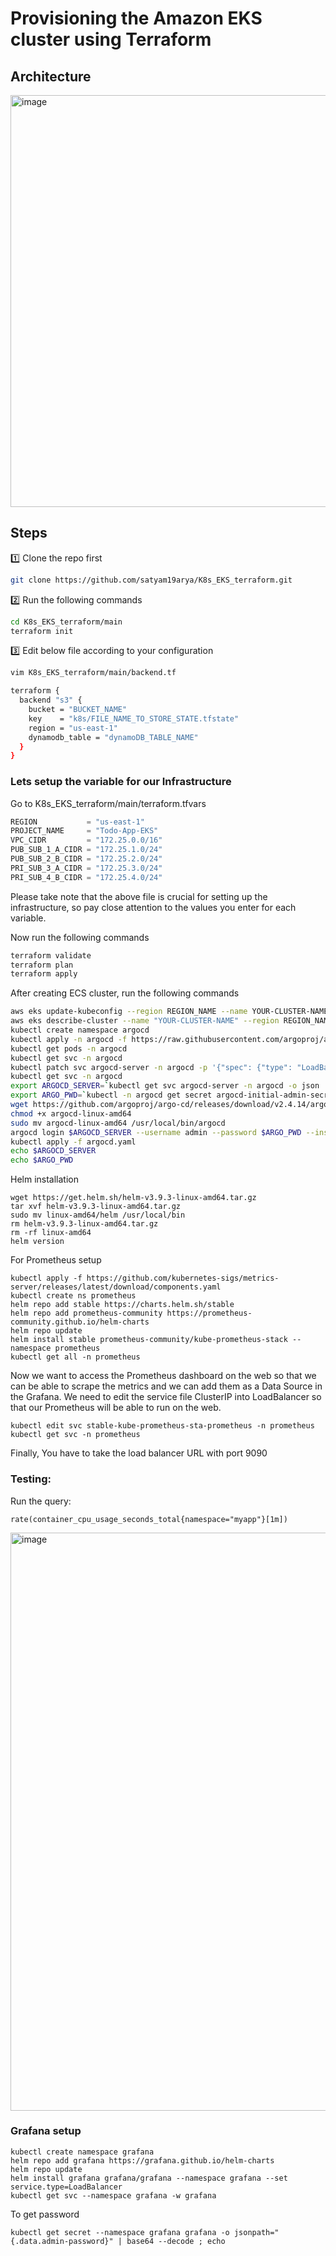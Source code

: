 # Provisioning the Amazon EKS cluster using Terraform

## Architecture
 <img width="659" alt="image" src="https://github.com/satyam19arya/K8s_EKS_terraform/assets/77580311/aa56d89e-2ede-46d5-85a5-9f2fecad4200">


## Steps
1️⃣ Clone the repo first
```sh
git clone https://github.com/satyam19arya/K8s_EKS_terraform.git
```
2️⃣ Run the following commands
```sh
cd K8s_EKS_terraform/main
terraform init
```

3️⃣ Edit below file according to your configuration
```sh
vim K8s_EKS_terraform/main/backend.tf
```
```sh
terraform {
  backend "s3" {
    bucket = "BUCKET_NAME"
    key    = "k8s/FILE_NAME_TO_STORE_STATE.tfstate"
    region = "us-east-1"
    dynamodb_table = "dynamoDB_TABLE_NAME"
  }
}
```
### Lets setup the variable for our Infrastructure
Go to K8s_EKS_terraform/main/terraform.tfvars
```javascript
REGION           = "us-east-1"
PROJECT_NAME     = "Todo-App-EKS"
VPC_CIDR         = "172.25.0.0/16"
PUB_SUB_1_A_CIDR = "172.25.1.0/24"
PUB_SUB_2_B_CIDR = "172.25.2.0/24"
PRI_SUB_3_A_CIDR = "172.25.3.0/24"
PRI_SUB_4_B_CIDR = "172.25.4.0/24"
```
Please take note that the above file is crucial for setting up the infrastructure, so pay close attention to the values you enter for each variable.

Now run the following commands
```sh
terraform validate
terraform plan
terraform apply
```

After creating ECS cluster, run the following commands
```sh
aws eks update-kubeconfig --region REGION_NAME --name YOUR-CLUSTER-NAME
aws eks describe-cluster --name "YOUR-CLUSTER-NAME" --region REGION_NAME
kubectl create namespace argocd
kubectl apply -n argocd -f https://raw.githubusercontent.com/argoproj/argo-cd/stable/manifests/install.yaml
kubectl get pods -n argocd
kubectl get svc -n argocd
kubectl patch svc argocd-server -n argocd -p '{"spec": {"type": "LoadBalancer"}}'
kubectl get svc -n argocd
export ARGOCD_SERVER=`kubectl get svc argocd-server -n argocd -o json | jq --raw-output '.status.loadBalancer.ingress[0].hostname'`
export ARGO_PWD=`kubectl -n argocd get secret argocd-initial-admin-secret -o jsonpath="{.data.password}" | base64 -d`
wget https://github.com/argoproj/argo-cd/releases/download/v2.4.14/argocd-linux-amd64
chmod +x argocd-linux-amd64
sudo mv argocd-linux-amd64 /usr/local/bin/argocd
argocd login $ARGOCD_SERVER --username admin --password $ARGO_PWD --insecure
kubectl apply -f argocd.yaml
echo $ARGOCD_SERVER
echo $ARGO_PWD
```

Helm installation
```
wget https://get.helm.sh/helm-v3.9.3-linux-amd64.tar.gz
tar xvf helm-v3.9.3-linux-amd64.tar.gz
sudo mv linux-amd64/helm /usr/local/bin
rm helm-v3.9.3-linux-amd64.tar.gz
rm -rf linux-amd64
helm version
```

For Prometheus setup
```
kubectl apply -f https://github.com/kubernetes-sigs/metrics-server/releases/latest/download/components.yaml
kubectl create ns prometheus
helm repo add stable https://charts.helm.sh/stable
helm repo add prometheus-community https://prometheus-community.github.io/helm-charts
helm repo update
helm install stable prometheus-community/kube-prometheus-stack --namespace prometheus
kubectl get all -n prometheus
```
Now we want to access the Prometheus dashboard on the web so that we can be able to scrape the metrics and we can add them as a Data Source in the Grafana.
We need to edit the service file ClusterIP into LoadBalancer so that our Prometheus will be able to run on the web.
```
kubectl edit svc stable-kube-prometheus-sta-prometheus -n prometheus
kubectl get svc -n prometheus
```
Finally, You have to take the load balancer URL with port 9090

### Testing:
Run the query:
```
rate(container_cpu_usage_seconds_total{namespace="myapp"}[1m])
```

<img width="925" alt="image" src="https://github.com/satyam19arya/K8s_EKS_terraform/assets/77580311/82390a60-581c-451c-b0ae-358f72506ddd">

### Grafana setup
```
kubectl create namespace grafana
helm repo add grafana https://grafana.github.io/helm-charts
helm repo update
helm install grafana grafana/grafana --namespace grafana --set service.type=LoadBalancer
kubectl get svc --namespace grafana -w grafana
```

To get password
```
kubectl get secret --namespace grafana grafana -o jsonpath="{.data.admin-password}" | base64 --decode ; echo
```
